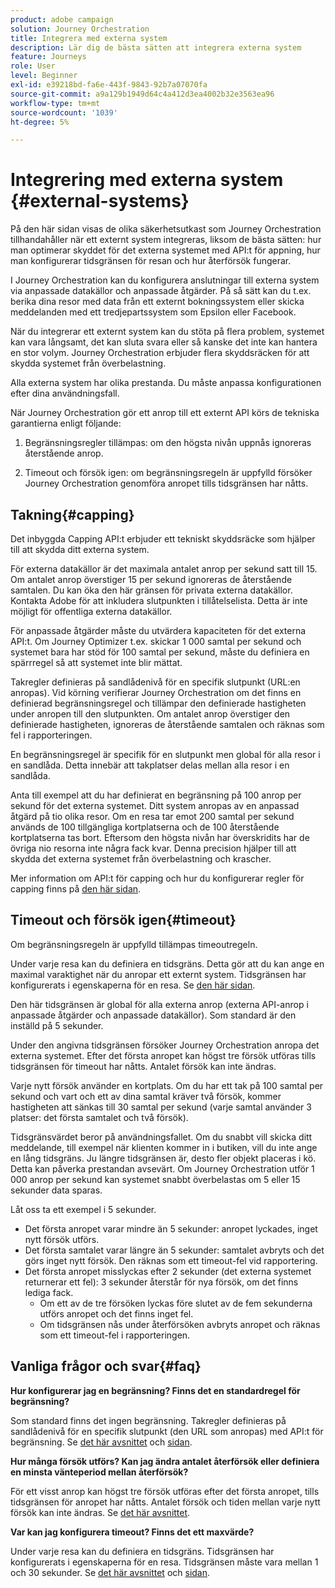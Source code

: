 ```yaml
---
product: adobe campaign
solution: Journey Orchestration
title: Integrera med externa system
description: Lär dig de bästa sätten att integrera externa system
feature: Journeys
role: User
level: Beginner
exl-id: e39218bd-fa6e-443f-9843-92b7a07070fa
source-git-commit: a9a129b1949d64c4a412d3ea4002b32e3563ea96
workflow-type: tm+mt
source-wordcount: '1039'
ht-degree: 5%

---
```


# Integrering med externa system {#external-systems}

På den här sidan visas de olika säkerhetsutkast som Journey Orchestration tillhandahåller när ett externt system integreras, liksom de bästa sätten: hur man optimerar skyddet för det externa systemet med API:t för appning, hur man konfigurerar tidsgränsen för resan och hur återförsök fungerar.

I Journey Orchestration kan du konfigurera anslutningar till externa system via anpassade datakällor och anpassade åtgärder. På så sätt kan du t.ex. berika dina resor med data från ett externt bokningssystem eller skicka meddelanden med ett tredjepartssystem som Epsilon eller Facebook.

När du integrerar ett externt system kan du stöta på flera problem, systemet kan vara långsamt, det kan sluta svara eller så kanske det inte kan hantera en stor volym. Journey Orchestration erbjuder flera skyddsräcken för att skydda systemet från överbelastning.

Alla externa system har olika prestanda. Du måste anpassa konfigurationen efter dina användningsfall.

När Journey Orchestration gör ett anrop till ett externt API körs de tekniska garantierna enligt följande:

1. Begränsningsregler tillämpas: om den högsta nivån uppnås ignoreras återstående anrop.

2. Timeout och försök igen: om begränsningsregeln är uppfylld försöker Journey Orchestration genomföra anropet tills tidsgränsen har nåtts.

## Takning{#capping}

Det inbyggda Capping API:t erbjuder ett tekniskt skyddsräcke som hjälper till att skydda ditt externa system.

För externa datakällor är det maximala antalet anrop per sekund satt till 15. Om antalet anrop överstiger 15 per sekund ignoreras de återstående samtalen. Du kan öka den här gränsen för privata externa datakällor. Kontakta Adobe för att inkludera slutpunkten i tillåtelselista. Detta är inte möjligt för offentliga externa datakällor.

För anpassade åtgärder måste du utvärdera kapaciteten för det externa API:t. Om Journey Optimizer t.ex. skickar 1 000 samtal per sekund och systemet bara har stöd för 100 samtal per sekund, måste du definiera en spärrregel så att systemet inte blir mättat.

Takregler definieras på sandlådenivå för en specifik slutpunkt (URL:en anropas). Vid körning verifierar Journey Orchestration om det finns en definierad begränsningsregel och tillämpar den definierade hastigheten under anropen till den slutpunkten. Om antalet anrop överstiger den definierade hastigheten, ignoreras de återstående samtalen och räknas som fel i rapporteringen.

En begränsningsregel är specifik för en slutpunkt men global för alla resor i en sandlåda. Detta innebär att takplatser delas mellan alla resor i en sandlåda.

Anta till exempel att du har definierat en begränsning på 100 anrop per sekund för det externa systemet. Ditt system anropas av en anpassad åtgärd på tio olika resor. Om en resa tar emot 200 samtal per sekund används de 100 tillgängliga kortplatserna och de 100 återstående kortplatserna tas bort. Eftersom den högsta nivån har överskridits har de övriga nio resorna inte några fack kvar. Denna precision hjälper till att skydda det externa systemet från överbelastning och krascher.

Mer information om API:t för capping och hur du konfigurerar regler för capping finns på [den här sidan](../api/capping.md).

## Timeout och försök igen{#timeout}

Om begränsningsregeln är uppfylld tillämpas timeoutregeln.

Under varje resa kan du definiera en tidsgräns. Detta gör att du kan ange en maximal varaktighet när du anropar ett externt system. Tidsgränsen har konfigurerats i egenskaperna för en resa. Se [den här sidan](../building-journeys/changing-properties.md#timeout_and_error).

Den här tidsgränsen är global för alla externa anrop (externa API-anrop i anpassade åtgärder och anpassade datakällor). Som standard är den inställd på 5 sekunder.

Under den angivna tidsgränsen försöker Journey Orchestration anropa det externa systemet. Efter det första anropet kan högst tre försök utföras tills tidsgränsen för timeout har nåtts. Antalet försök kan inte ändras.

Varje nytt försök använder en kortplats. Om du har ett tak på 100 samtal per sekund och vart och ett av dina samtal kräver två försök, kommer hastigheten att sänkas till 30 samtal per sekund (varje samtal använder 3 platser: det första samtalet och två försök).

Tidsgränsvärdet beror på användningsfallet. Om du snabbt vill skicka ditt meddelande, till exempel när klienten kommer in i butiken, vill du inte ange en lång tidsgräns. Ju längre tidsgränsen är, desto fler objekt placeras i kö. Detta kan påverka prestandan avsevärt. Om Journey Orchestration utför 1 000 anrop per sekund kan systemet snabbt överbelastas om 5 eller 15 sekunder data sparas.

Låt oss ta ett exempel i 5 sekunder.

* Det första anropet varar mindre än 5 sekunder: anropet lyckades, inget nytt försök utförs.
* Det första samtalet varar längre än 5 sekunder: samtalet avbryts och det görs inget nytt försök. Den räknas som ett timeout-fel vid rapportering.
* Det första anropet misslyckas efter 2 sekunder (det externa systemet returnerar ett fel): 3 sekunder återstår för nya försök, om det finns lediga fack.
   * Om ett av de tre försöken lyckas före slutet av de fem sekunderna utförs anropet och det finns inget fel.
   * Om tidsgränsen nås under återförsöken avbryts anropet och räknas som ett timeout-fel i rapporteringen.

## Vanliga frågor och svar{#faq}

**Hur konfigurerar jag en begränsning? Finns det en standardregel för begränsning?**

Som standard finns det ingen begränsning. Takregler definieras på sandlådenivå för en specifik slutpunkt (den URL som anropas) med API:t för begränsning. Se [det här avsnittet](../about/external-systems.md#capping) och [sidan](../api/capping.md).

**Hur många försök utförs? Kan jag ändra antalet återförsök eller definiera en minsta vänteperiod mellan återförsök?**

För ett visst anrop kan högst tre försök utföras efter det första anropet, tills tidsgränsen för anropet har nåtts. Antalet försök och tiden mellan varje nytt försök kan inte ändras. Se [det här avsnittet](../about/external-systems.md#timeout).

**Var kan jag konfigurera timeout? Finns det ett maxvärde?**

Under varje resa kan du definiera en tidsgräns. Tidsgränsen har konfigurerats i egenskaperna för en resa. Tidsgränsen måste vara mellan 1 och 30 sekunder. Se [det här avsnittet](../about/external-systems.md#timeout) och [sidan](../building-journeys/changing-properties.md#timeout_and_error).
